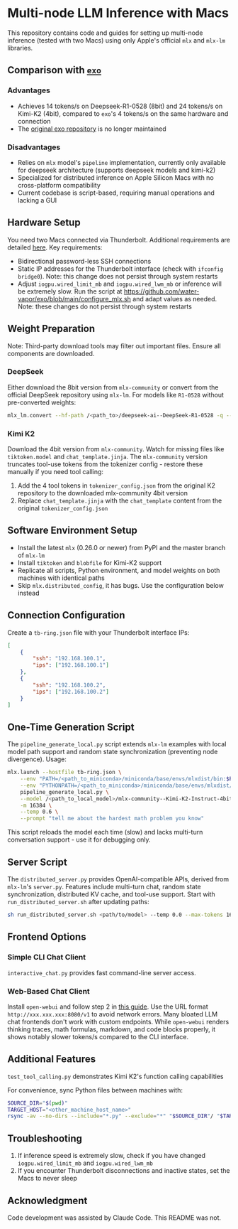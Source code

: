 # Multi-node LLM Inference with Macs

This repository contains code and guides for setting up multi-node inference (tested with two Macs) using only Apple's official `mlx` and `mlx-lm` libraries.

## Comparison with [`exo`](https://github.com/water-vapor/exo)

### Advantages
- Achieves 14 tokens/s on Deepseek-R1-0528 (8bit) and 24 tokens/s on Kimi-K2 (4bit), compared to `exo`'s 4 tokens/s on the same hardware and connection
- The [original exo repository](https://github.com/exo-explore/exo) is no longer maintained

### Disadvantages
- Relies on `mlx` model's `pipeline` implementation, currently only available for deepseek architecture (supports deepseek models and kimi-k2)
- Specialized for distributed inference on Apple Silicon Macs with no cross-platform compatibility
- Current codebase is script-based, requiring manual operations and lacking a GUI

## Hardware Setup

You need two Macs connected via Thunderbolt. Additional requirements are detailed [here](https://ml-explore.github.io/mlx/build/html/usage/launching_distributed.html#setting-up-remote-hosts). Key requirements:
- Bidirectional password-less SSH connections
- Static IP addresses for the Thunderbolt interface (check with `ifconfig bridge0`). Note: this change does not persist through system restarts
- Adjust `iogpu.wired_limit_mb` and `iogpu.wired_lwm_mb` or inference will be extremely slow. Run the script at https://github.com/water-vapor/exo/blob/main/configure_mlx.sh and adapt values as needed. Note: these changes do not persist through system restarts

## Weight Preparation

Note: Third-party download tools may filter out important files. Ensure all components are downloaded.

### DeepSeek
Either download the 8bit version from `mlx-community` or convert from the official DeepSeek repository using `mlx-lm`. For models like `R1-0528` without pre-converted weights:
```bash
mlx_lm.convert --hf-path /<path_to>/deepseek-ai--DeepSeek-R1-0528 -q --q-bits 8 --mlx-path <your_desired_output_dir>
```

### Kimi K2
Download the 4bit version from `mlx-community`. Watch for missing files like `tiktoken.model` and `chat_template.jinja`. The `mlx-community` version truncates tool-use tokens from the tokenizer config - restore these manually if you need tool calling:
1. Add the 4 tool tokens in `tokenizer_config.json` from the original K2 repository to the downloaded mlx-community 4bit version
2. Replace `chat_template.jinja` with the `chat_template` content from the original `tokenizer_config.json`

## Software Environment Setup

- Install the latest `mlx` (0.26.0 or newer) from PyPI and the master branch of `mlx-lm`
- Install `tiktoken` and `blobfile` for Kimi-K2 support
- Replicate all scripts, Python environment, and model weights on both machines with identical paths
- Skip `mlx.distributed_config`, it has bugs. Use the configuration below instead

## Connection Configuration

Create a `tb-ring.json` file with your Thunderbolt interface IPs:
```json
[
    {
        "ssh": "192.168.100.1", 
        "ips": ["192.168.100.1"]
    },
    {
        "ssh": "192.168.100.2", 
        "ips": ["192.168.100.2"]
    }
]
```

## One-Time Generation Script

The `pipeline_generate_local.py` script extends `mlx-lm` examples with local model path support and random state synchronization (preventing node divergence). Usage:
```bash
mlx.launch --hostfile tb-ring.json \
    --env "PATH=/<path_to_miniconda>/miniconda/base/envs/mlxdist/bin:$PATH" \
    --env "PYTHONPATH=/<path_to_miniconda>/miniconda/base/envs/mlxdist/lib/python3.11/site-packages" \
    pipeline_generate_local.py \
    --model /<path_to_local_model>/mlx-community--Kimi-K2-Instruct-4bit \
    -m 16384 \
    --temp 0.6 \
    --prompt "tell me about the hardest math problem you know"
```
This script reloads the model each time (slow) and lacks multi-turn conversation support - use it for debugging only.

## Server Script

The `distributed_server.py` provides OpenAI-compatible APIs, derived from `mlx-lm`'s `server.py`. Features include multi-turn chat, random state synchronization, distributed KV cache, and tool-use support. Start with `run_distributed_server.sh` after updating paths:
```bash
sh run_distributed_server.sh <path/to/model> --temp 0.0 --max-tokens 16384
```

## Frontend Options

### Simple CLI Chat Client
`interactive_chat.py` provides fast command-line server access.

### Web-Based Chat Client
Install `open-webui` and follow step 2 in [this guide](https://docs.openwebui.com/getting-started/quick-start/starting-with-openai/). Use the URL format `http://xxx.xxx.xxx:8080/v1` to avoid network errors. Many bloated LLM chat frontends don't work with custom endpoints. While `open-webui` renders thinking traces, math formulas, markdown, and code blocks properly, it shows notably slower tokens/s compared to the CLI interface.

## Additional Features

`test_tool_calling.py` demonstrates Kimi K2's function calling capabilities

For convenience, sync Python files between machines with:
```bash
SOURCE_DIR="$(pwd)"
TARGET_HOST="<other_machine_host_name>"
rsync -av --no-dirs --include="*.py" --exclude="*" "$SOURCE_DIR"/ "$TARGET_HOST:$SOURCE_DIR"/
```

## Troubleshooting

1. If inference speed is extremely slow, check if you have changed `iogpu.wired_limit_mb` and `iogpu.wired_lwm_mb`
2. If you encounter Thunderbolt disconnections and inactive states, set the Macs to never sleep

## Acknowledgment

Code development was assisted by Claude Code. This README was not.
